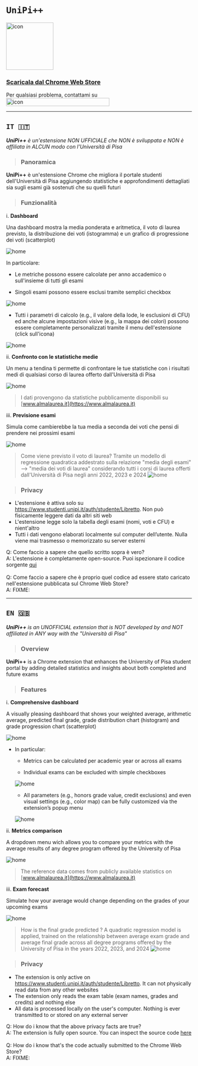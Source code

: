 
# `UniPi++`
<img src="src/images/icon_128.png" alt="icon" width=128 height=128>

### [Scaricala dal Chrome Web Store](https://chromewebstore.google.com/detail/unipi++/iblkplielknafpegjacgjbpgjgdcnkij)

Per qualsiasi problema, contattami su 
<img src="screenshots/email.png" alt="icon" width=280 height=22>

---

## `IT 🇮🇹`

_**UniPi++** è un'estensione NON UFFICIALE che NON è sviluppata e NON è affiliata in ALCUN modo con l'Università di Pisa_

> ### Panoramica

**UniPi++** è un'estensione Chrome che migliora il portale studenti dell'Università di Pisa aggiungendo statistiche e approfondimenti dettagliati sia sugli esami già sostenuti che su quelli futuri

> ### Funzionalità

i. **Dashboard**

Una dashboard mostra la media ponderata e aritmetica, il voto di laurea previsto, la distribuzione dei voti (istogramma) e un grafico di progressione dei voti (scatterplot) 

![home](screenshots/home.png)

In particolare:

- Le metriche possono essere calcolate per anno accademico o sull'insieme di tutti gli esami

- Singoli esami possono essere esclusi tramite semplici checkbox

![home](screenshots/checkbox.png)

- Tutti i parametri di calcolo (e.g., il valore della lode, le esclusioni di CFU) ed anche alcune impostazioni visive (e.g., la mappa dei colori) possono essere completamente personalizzati tramite il menu dell'estensione (click sull'icona)

![home](screenshots/popup.png)

ii. **Confronto con le statistiche medie**

Un menu a tendina ti permette di confrontare le tue statistiche con i risultati medi di qualsiasi corso di laurea offerto dall'Università di Pisa

![home](screenshots/almalaurea.png)

> I dati provengono da statistiche pubblicamente disponibili su [www.almalaurea.it](https://www.almalaurea.it)

iii. **Previsione esami**

Simula come cambierebbe la tua media a seconda dei voti che pensi di prendere nei prossimi esami

![home](screenshots/forecast.png)

> Come viene previsto il voto di laurea? Tramite un modello di regressione quadratica addestrato sulla relazione "media degli esami" --> "media dei voti di laurea" considerando tutti i corsi di laurea offerti dall'Università di Pisa negli anni 2022, 2023 e 2024 ![home](screenshots/predictor.png)

> ### Privacy

- L'estensione è attiva solo su https://www.studenti.unipi.it/auth/studente/Libretto. Non può fisicamente leggere dati da altri siti web
- L'estensione legge solo la tabella degli esami (nomi, voti e CFU) e nient'altro
- Tutti i dati vengono elaborati localmente sul computer dell’utente. Nulla viene mai trasmesso o memorizzato su server esterni

<div>
Q: Come faccio a sapere che quello scritto sopra è vero?
<br>
A: L'estensione è completamente open-source. Puoi ispezionare il codice sorgente <a href="src/">qui</a>
<br><br>
Q: Come faccio a sapere che è proprio quel codice ad essere stato caricato nell'estensione pubblicata sul Chrome Web Store?
<br>
A: FIXME:
</div>

---

## `EN 🇬🇧`

_**UniPi++** is an UNOFFICIAL extension that is NOT developed by and NOT affiliated in ANY way with the "Università di Pisa"_

> ### Overview

**UniPi++** is a Chrome extension that enhances the University of Pisa student portal by adding detailed statistics and insights about both completed and future exams

> ### Features

i. **Comprehensive dashboard**

A visually pleasing dashboard that shows your weighted average, arithmetic average, predicted final grade, grade distribution chart (histogram) and grade progression chart (scatterplot)

![home](screenshots/home.png)

- In particular:
    
    - Metrics can be calculated per academic year or across all exams
    
    - Individual exams can be excluded with simple checkboxes
    
    ![home](screenshots/checkbox.png)
    
    - All parameters (e.g., honors grade value, credit exclusions) and even visual settings (e.g., color map) can be fully customized via the extension’s popup menu
    
    ![home](screenshots/popup.png)

ii. **Metrics comparison**

A dropdown menu wich allows you to compare your metrics with the average results of any degree program offered by the University of Pisa

![home](screenshots/almalaurea.png)

> The reference data comes from publicly available statistics on [www.almalaurea.it](https://www.almalaurea.it)

iii. **Exam forecast**

Simulate how your average would change depending on the grades of your upcoming exams

![home](screenshots/forecast.png)

> How is the final grade predicted ? A quadratic regression model is applied, trained on the relationship between average exam grade and average final grade across all degree programs offered by the University of Pisa in the years 2022, 2023, and 2024 ![home](screenshots/predictor.png)

> ### Privacy

- The extension is only active on https://www.studenti.unipi.it/auth/studente/Libretto. It can not physically read data from any other websites
- The extension only reads the exam table (exam names, grades and credits) and nothing else
- All data is processed locally on the user's computer. Nothing is ever transmitted to or stored on any external server

<div>
Q: How do i know that the above privacy facts are true?
<br>
A: The extension is fully open source. You can inspect the source code <a href="src/">here</a>
<br><br>
Q: How do i know that's the code actually submitted to the Chrome Web Store?
<br>
A: FIXME:
</div>

